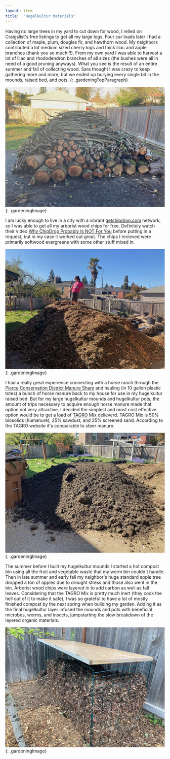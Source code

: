```yaml
---
layout: item
title:	"Hugelkultur Materials"
---
```


Having no large trees in my yard to cut down for wood, I relied on Craigslist's free listings to get all my large logs. Four car loads later I had a collection of maple, plum, douglas fir, and hawthorn wood. My neighbors contributed a lot medium sized cherry logs and thick lilac and apple branches (thank you so much!!!). From my own yard I was able to harvest a lot of lilac and rhododendron branches of all sizes (the bushes were all in need of a good pruning anyways). What you see is the result of an entire summer and fall of collecting wood. Sara thought I was crazy to keep gathering more and more, but we ended up burying every single bit in the mounds, raised bed, and pots.
{: .gardeningTopParagraph}

![large pile of logs](/assets/images/gardening/hugelkultur/materials01.jpeg)
{: .gardeningImage}

I am lucky enough to live in a city with a vibrant [getchipdrop.com](https://www.getchipdrop.com) network, so I was able to get all my arborist wood chips for free. Definitely watch their video [Why ChipDrop Probably Is NOT For You](https://www.youtube.com/watch?time_continue=6&v=ilAv8SzB_Aw&feature=emb_logo) before putting in a request, but in my case it worked out great. The chips I recieved were primarily softwood evergreens with some other stuff mixed in.

![huge pile of woodchips](/assets/images/gardening/hugelkultur/materials02.jpeg)
{: .gardeningImage}

I had a really great experience connecting with a horse ranch through the [Pierce Conservation District Manure Share](https://piercecd.org/415/Manure-Share-Program) and hauling (in 10 gallon plastic totes) a bunch of horse manure back to my house for use in my hugelkultur raised bed. But for my large hugelkultur mounds and hugelkultur pots, the amount of trips necessary to acquire enough horse manure made that option not very attractive. I decided the simplest and most cost effective option would be to get a load of [TAGRO](https://www.cityoftacoma.org/government/city_departments/environmentalservices/tagro) Mix delieverd. TAGRO Mix is 50% biosolids (humanure), 25% sawdust, and 25% screened sand. According to the TAGRO website it's comparable to steer manure.

![huge pile of tagro mix](/assets/images/gardening/hugelkultur/materials03.jpeg)
{: .gardeningImage}

The summer before I built my hugelkultur mounds I started a hot compost bin using all the fruit and vegetable waste that my worm bin couldn't handle. Then in late summer and early fall my neighbor's huge standard apple tree dropped a ton of apples due to drought stress and those also went in the bin. Arborist wood chips were layered in to add carbon as well as fall leaves. Considering that the TAGRO Mix is pretty much inert (they cook the hell out of it to make it safe), I was so grateful to have a lot of mostly finished compost by the next spring when building my garden. Adding it as the final hugelkultur layer infused the mounds and pots with beneficial microbes, worms, and insects, jumpstarting the slow breakdown of the layered organic materials.

![compost bin filled with mostly finished compost](/assets/images/gardening/hugelkultur/materials04.jpeg)
{: .gardeningImage}